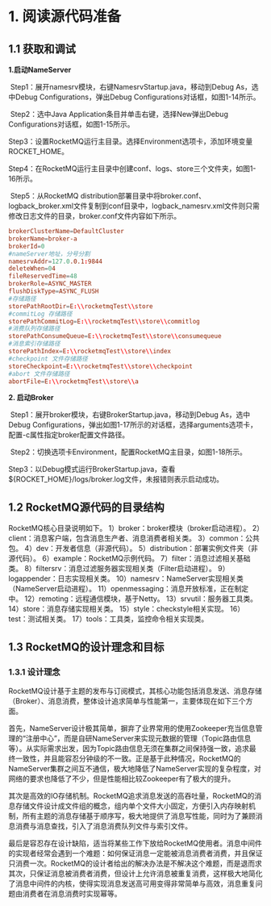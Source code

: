 # 1. 阅读源代码准备

## 1.1 获取和调试

**1.启动NameServer**

​	Step1：展开namesrv模块，右键NamesrvStartup.java，移动到Debug As，选中Debug Configurations，弹出Debug Configurations对话框，如图1-14所示。

​	Step2：选中Java Application条目并单击右键，选择New弹出Debug Configurations对话框，如图1-15所示。

​	Step3：设置RocketMQ运行主目录。选择Environment选项卡，添加环境变量ROCKET_HOME。

​	Step4：在RocketMQ运行主目录中创建conf、logs、store三个文件夹，如图1-16所示。

​	Step5：从RocketMQ distribution部署目录中将broker.conf、logback_broker.xml文件复制到conf目录中，logback_namesrv.xml文件则只需修改日志文件的目录，broker.conf文件内容如下所示。

```conf
brokerClusterName=DefaultCluster
brokerName=broker-a
brokerId=0
#nameServer地址，分号分割
namesrvAddr=127.0.0.1:9844
deleteWhen=04
fileReservedTime=48
brokerRole=ASYNC_MASTER
flushDiskType=ASYNC_FLUSH
#存储路径
storePathRootDir=E:\\rocketmqTest\\store
#commitLog 存储路径
storePathCommitLog=E:\\rocketmqTest\\store\\commitlog
#消费队列存储路径
storePathConsumeQueue=E:\\rocketmqTest\\store\\consumequeue
#消息索引存储路径
storePathIndex=E:\\rocketmqTest\\store\\index
#checkpoint 文件存储路径
storeCheckpoint=E:\\rocketmqTest\\store\\checkpoint
#abort 文件存储路径
abortFile=E:\\rocketmqTest\\store\\a
```

**2. 启动Broker**

​	Step1：展开broker模块，右键BrokerStartup.java，移动到Debug As，选中Debug Configurations，弹出如图1-17所示的对话框，选择arguments选项卡，配置-c属性指定broker配置文件路径。

​	Step2：切换选项卡Environment，配置RocketMQ主目录，如图1-18所示。

​	Step3：以Debug模式运行BrokerStartup.java，查看${ROCKET_HOME}/logs/broker.log文件，未报错则表示启动成功。

## 1.2 RocketMQ源代码的目录结构

RocketMQ核心目录说明如下。
1）broker：broker模块（broker启动进程）。
2）client：消息客户端，包含消息生产者、消息消费者相关类。
3）common：公共包。
4）dev：开发者信息（非源代码）。
5）distribution：部署实例文件夹（非源代码）。
6）example：RocketMQ示例代码。
7）filter：消息过滤相关基础类。
8）filtersrv：消息过滤服务器实现相关类（Filter启动进程）。
9）logappender：日志实现相关类。
10）namesrv：NameServer实现相关类（NameServer启动进程）。
11）openmessaging：消息开放标准，正在制定中。
12）remoting：远程通信模块，基于Netty。
13）srvutil：服务器工具类。
14）store：消息存储实现相关类。
15）style：checkstyle相关实现。
16）test：测试相关类。
17）tools：工具类，监控命令相关实现类。

## 1.3 RocketMQ的设计理念和目标

### 1.3.1 设计理念

​	RocketMQ设计基于主题的发布与订阅模式，其核心功能包括消息发送、消息存储（Broker）、消息消费，整体设计追求简单与性能第一，主要体现在如下三个方面。

​	首先，NameServer设计极其简单，摒弃了业界常用的使用Zookeeper充当信息管理的“注册中心”，而是自研NameServer来实现元数据的管理（Topic路由信息等）。从实际需求出发，因为Topic路由信息无须在集群之间保持强一致，追求最终一致性，并且能容忍分钟级的不一致。正是基于此种情况，RocketMQ的NameServer集群之间互不通信，极大地降低了NameServer实现的复杂程度，对网络的要求也降低了不少，但是性能相比较Zookeeper有了极大的提升。

​	其次是高效的IO存储机制。RocketMQ追求消息发送的高吞吐量，RocketMQ的消息存储文件设计成文件组的概念，组内单个文件大小固定，方便引入内存映射机制，所有主题的消息存储基于顺序写，极大地提供了消息写性能，同时为了兼顾消息消费与消息查找，引入了消息消费队列文件与索引文件。

​	最后是容忍存在设计缺陷，适当将某些工作下放给RocketMQ使用者。消息中间件的实现者经常会遇到一个难题：如何保证消息一定能被消息消费者消费，并且保证只消费一次。RocketMQ的设计者给出的解决办法是不解决这个难题，而是退而求其次，只保证消息被消费者消费，但设计上允许消息被重复消费，这样极大地简化了消息中间件的内核，使得实现消息发送高可用变得非常简单与高效，消息重复问题由消费者在消息消费时实现幂等。


